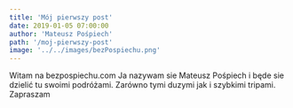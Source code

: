 ```yaml
---
title: 'Mój pierwszy post'
date: 2019-01-05 07:00:00
author: 'Mateusz Pośpiech'
path: '/moj-pierwszy-post'
image: '../../images/bezPospiechu.png'
---
```


Witam na bezpospiechu.com Ja nazywam sie Mateusz Pośpiech i będe sie dzielić tu swoimi podróżami. Zarówno tymi duzymi jak i szybkimi tripami. Zapraszam